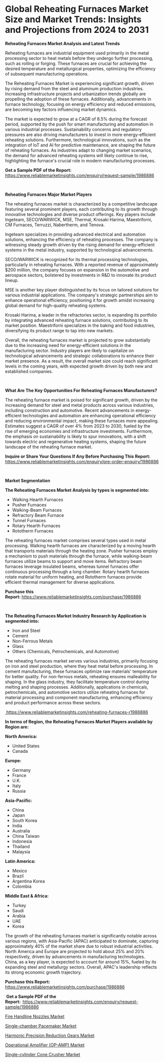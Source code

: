 <p><h1>Global Reheating Furnaces Market Size and Market Trends: Insights and Projections from 2024 to 2031</h1></p><p><strong>Reheating Furnaces Market Analysis and Latest Trends</strong></p>
<p><p>Reheating furnaces are industrial equipment used primarily in the metal processing sector to heat metals before they undergo further processing, such as rolling or forging. These furnaces are crucial for achieving the desired temperature and metallurgical properties, optimizing the efficiency of subsequent manufacturing operations.</p><p>The Reheating Furnaces Market is experiencing significant growth, driven by rising demand from the steel and aluminum production industries. Increasing infrastructure projects and urbanization trends globally are propelling the adoption of these furnaces. Additionally, advancements in furnace technology, focusing on energy efficiency and reduced emissions, are becoming key factors influencing market dynamics. </p><p>The market is expected to grow at a CAGR of 8.5% during the forecast period, supported by the push for smart manufacturing and automation in various industrial processes. Sustainability concerns and regulatory pressures are also driving manufacturers to invest in more energy-efficient reheating solutions. Furthermore, technological innovations, such as the integration of IoT and AI for predictive maintenance, are shaping the future of reheating furnaces. As industries adapt to changing market scenarios, the demand for advanced reheating systems will likely continue to rise, highlighting the furnace's crucial role in modern manufacturing processes.</p></p>
<p><strong>Get a Sample PDF of the Report:&nbsp;</strong> <a href="https://www.reliablemarketinsights.com/enquiry/request-sample/1986886?utm_campaign=1197&utm_medium=2&utm_source=Github&utm_content=ia&utm_term=25102024&utm_id=reheating-furnaces">https://www.reliablemarketinsights.com/enquiry/request-sample/1986886</a></p>
<p>&nbsp;</p>
<p><strong>Reheating Furnaces Major Market Players</strong></p>
<p><p>The reheating furnaces market is characterized by a competitive landscape featuring several prominent players, each contributing to its growth through innovative technologies and diverse product offerings. Key players include Ingeteam, SECO/WARWICK, MSE, Thermal, Krosaki Harima, Maestriforni, CM Furnaces, Terruzzi, Nabertherm, and Tenova.</p><p>Ingeteam specializes in providing advanced electrical and automation solutions, enhancing the efficiency of reheating processes. The company is witnessing steady growth driven by the rising demand for energy-efficient systems in the metal industry, supported by technological advancements.</p><p>SECO/WARWICK is recognized for its thermal processing technologies, particularly in reheating furnaces. With a reported revenue of approximately $200 million, the company focuses on expansion in the automotive and aerospace sectors, bolstered by investments in R&D to innovate its product lineup.</p><p>MSE is another key player distinguished by its focus on tailored solutions for various industrial applications. The company's strategic partnerships aim to enhance operational efficiency, positioning it for growth amidst increasing global demand for high-quality reheating systems.</p><p>Krosaki Harima, a leader in the refractories sector, is expanding its portfolio by integrating advanced reheating furnace solutions, contributing to its market position. Maestriforni specializes in the baking and food industries, diversifying its product range to tap into new markets.</p><p>Overall, the reheating furnaces market is projected to grow substantially due to the increasing need for energy-efficient solutions in the manufacturing sector. Industry players are likely to capitalize on technological advancements and strategic collaborations to enhance their market presence. As a result, the overall market size could reach significant levels in the coming years, with expected growth driven by both new and established companies.</p></p>
<p>&nbsp;</p>
<p><strong>What Are The Key Opportunities For Reheating Furnaces Manufacturers?</strong></p>
<p><p>The reheating furnace market is poised for significant growth, driven by the increasing demand for steel and metal products across various industries, including construction and automotive. Recent advancements in energy-efficient technologies and automation are enhancing operational efficiency and reducing environmental impact, making these furnaces more appealing. Estimates suggest a CAGR of over 4% from 2023 to 2030, fueled by the rise of emerging economies and infrastructure investments. Furthermore, the emphasis on sustainability is likely to spur innovations, with a shift towards electric and regenerative heating systems, shaping the future landscape of the reheating furnace market.</p></p>
<p><strong>Inquire or Share Your Questions If Any Before Purchasing This Report:</strong> <a href="https://www.reliablemarketinsights.com/enquiry/pre-order-enquiry/1986886?utm_campaign=1197&utm_medium=2&utm_source=Github&utm_content=ia&utm_term=25102024&utm_id=reheating-furnaces">https://www.reliablemarketinsights.com/enquiry/pre-order-enquiry/1986886</a></p>
<p>&nbsp;</p>
<p><strong>Market Segmentation</strong></p>
<p><strong>The Reheating Furnaces Market Analysis by types is segmented into:</strong></p>
<p><ul><li>Walking Hearth Furnaces</li><li>Pusher Furnaces</li><li>Walking-Beam Furnaces</li><li>Refractory Beam Furnace</li><li>Tunnel Furnaces</li><li>Rotary Hearth Furnaces</li><li>Rototherm Furnaces</li></ul></p>
<p><p>The reheating furnaces market comprises several types used in metal processing. Walking hearth furnaces are characterized by a moving hearth that transports materials through the heating zone. Pusher furnaces employ a mechanism to push materials through the furnace, while walking-beam furnaces utilize beams to support and move items. Refractory beam furnaces leverage insulated beams, whereas tunnel furnaces offer continuous processing through a long chamber. Rotary hearth furnaces rotate material for uniform heating, and Rototherm furnaces provide efficient thermal management for diverse applications.</p></p>
<p><strong>Purchase this Report:&nbsp;</strong><a href="https://www.reliablemarketinsights.com/purchase/1986886?utm_campaign=1197&utm_medium=2&utm_source=Github&utm_content=ia&utm_term=25102024&utm_id=reheating-furnaces">https://www.reliablemarketinsights.com/purchase/1986886</a></p>
<p>&nbsp;</p>
<p><strong>The Reheating Furnaces Market Industry Research by Application is segmented into:</strong></p>
<p><ul><li>Iron and Steel</li><li>Cement</li><li>Non-Ferrous Metals</li><li>Glass</li><li>Others (Chemicals, Petrochemicals, and Automotive)</li></ul></p>
<p><p>The reheating furnaces market serves various industries, primarily focusing on iron and steel production, where they heat metal before processing. In cement manufacturing, these furnaces optimize raw materials' temperature for better quality. For non-ferrous metals, reheating ensures malleability for shaping. In the glass industry, they facilitate temperature control during melting and shaping processes. Additionally, applications in chemicals, petrochemicals, and automotive sectors utilize reheating furnaces for material processing and component manufacturing, enhancing efficiency and product performance across these sectors.</p></p>
<p><a href="https://www.reliablemarketinsights.com/reheating-furnaces-r1986886?utm_campaign=1197&utm_medium=2&utm_source=Github&utm_content=ia&utm_term=25102024&utm_id=reheating-furnaces">&nbsp;https://www.reliablemarketinsights.com/reheating-furnaces-r1986886</a></p>
<p><strong>In terms of Region, the Reheating Furnaces Market Players available by Region are:</strong></p>
<p>
    <p> <strong> North America: </strong>
        <ul>
            <li>United States</li>
            <li>Canada</li>
        </ul>
        </p> 
    <p> <strong> Europe: </strong>
        <ul>
            <li>Germany</li>
            <li>France</li>
            <li>U.K.</li>
            <li>Italy</li>
            <li>Russia</li>
        </ul>
        </p> 
    <p> <strong> Asia-Pacific: </strong>
        <ul>
            <li>China</li>
            <li>Japan</li>
            <li>South Korea</li>
            <li>India</li>
            <li>Australia</li>
            <li>China Taiwan</li>
            <li>Indonesia</li>
            <li>Thailand</li>
            <li>Malaysia</li>
        </ul>
        </p> 
    <p> <strong> Latin America: </strong>
        <ul>
            <li>Mexico</li>
            <li>Brazil</li>
            <li>Argentina Korea</li>
            <li>Colombia</li>
        </ul>
        </p> 
    <p> <strong> Middle East & Africa: </strong>
        <ul>
            <li>Turkey</li>
            <li>Saudi</li>
            <li>Arabia</li>
            <li>UAE</li>
            <li>Korea</li>
        </ul>
    </p>
    </p>
<p><p>The growth of the reheating furnaces market is significantly notable across various regions, with Asia-Pacific (APAC) anticipated to dominate, capturing approximately 40% of the market share due to robust industrial activities. North America and Europe are projected to hold about 25% and 20% respectively, driven by advancements in manufacturing technologies. China, as a key player, is expected to account for around 15%, fueled by its expanding steel and metallurgy sectors. Overall, APAC's leadership reflects its strong economic growth trajectory.</p></p>
<p><strong>Purchase this Report: </strong><a href="https://www.reliablemarketinsights.com/purchase/1986886?utm_campaign=1197&utm_medium=2&utm_source=Github&utm_content=ia&utm_term=25102024&utm_id=reheating-furnaces">https://www.reliablemarketinsights.com/purchase/1986886</a></p>
<p>&nbsp;<strong>Get a Sample PDF of the Report:&nbsp;&nbsp;</strong><a href="https://www.reliablemarketinsights.com/enquiry/request-sample/1986886?utm_campaign=1197&utm_medium=2&utm_source=Github&utm_content=ia&utm_term=25102024&utm_id=reheating-furnaces">https://www.reliablemarketinsights.com/enquiry/request-sample/1986886</a></p>
<p><strong></strong></p>
<p><p><a href="https://www.linkedin.com/pulse/fire-handline-nozzles-market-revolution-size-share-emerging-wx7xe?utm_campaign=1197&utm_medium=2&utm_source=Github&utm_content=ia&utm_term=25102024&utm_id=reheating-furnaces">Fire Handline Nozzles Market</a></p><p><a href="https://www.linkedin.com/pulse/global-single-chamber-pacemaker-market-forecast-2024-2031-trends-guvgf?utm_campaign=1197&utm_medium=2&utm_source=Github&utm_content=ia&utm_term=25102024&utm_id=reheating-furnaces">Single-chamber Pacemaker Market</a></p><p><a href="https://www.linkedin.com/pulse/harmonic-precision-reduction-gears-value-chain-analysis-snxze?utm_campaign=1197&utm_medium=2&utm_source=Github&utm_content=ia&utm_term=25102024&utm_id=reheating-furnaces">Harmonic Precision Reduction Gears Market</a></p><p><a href="https://github.com/prosalinda88/Market-Research-Report-List-6/blob/main/operational-amplifier-op-amp-market.md?utm_campaign=1197&utm_medium=2&utm_source=Github&utm_content=ia&utm_term=25102024&utm_id=reheating-furnaces">Operational Amplifier (OP-AMP) Market</a></p><p><a href="https://www.linkedin.com/pulse/disruption-innovation-single-cylinder-cone-crusher-pkcwe?utm_campaign=1197&utm_medium=2&utm_source=Github&utm_content=ia&utm_term=25102024&utm_id=reheating-furnaces">Single-cylinder Cone Crusher Market</a></p></p>